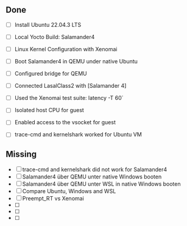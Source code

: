 ## Done
- [ ] Install Ubuntu 22.04.3 LTS
- [ ] Local Yocto Build: Salamander4 
- [ ] Linux Kernel Configuration with Xenomai
- [ ] Boot Salamander4 in QEMU under native Ubuntu 
- [ ] Configured bridge for QEMU
- [ ] Connected LasalClass2 with [Salamander 4] 
- [ ] Used the Xenomai test suite: latency -T 60` 
- [ ] Isolated host CPU for guest
- [ ] Enabled access to the vsocket for guest
- [ ] trace-cmd and kernelshark worked for Ubuntu VM


## Missing
- [ ] trace-cmd and kernelshark did not work for Salamander4
- [ ] Salamander4 über QEMU unter native Windows booten
- [ ] Salamander4 über QEMU unter WSL in native Windows booten
- [ ] Compare Ubuntu, Windows and WSL
- [ ] Preempt_RT vs Xenomai
- [ ] 
- [ ] 
- [ ] 
